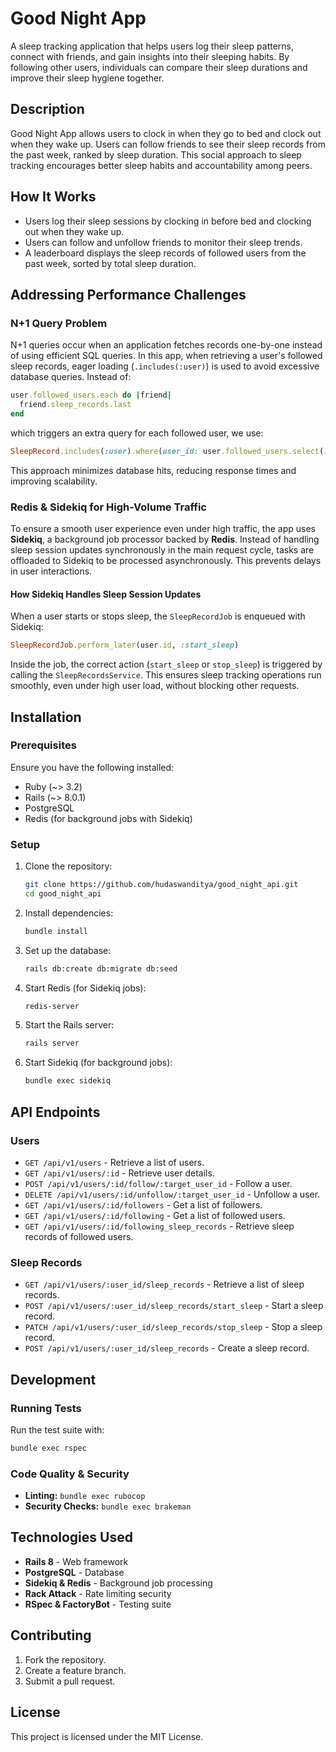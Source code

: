 # Good Night App

A sleep tracking application that helps users log their sleep patterns, connect with friends, and gain insights into their sleeping habits. By following other users, individuals can compare their sleep durations and improve their sleep hygiene together.

## Description
Good Night App allows users to clock in when they go to bed and clock out when they wake up. Users can follow friends to see their sleep records from the past week, ranked by sleep duration. This social approach to sleep tracking encourages better sleep habits and accountability among peers.

## How It Works
- Users log their sleep sessions by clocking in before bed and clocking out when they wake up.
- Users can follow and unfollow friends to monitor their sleep trends.
- A leaderboard displays the sleep records of followed users from the past week, sorted by total sleep duration.

## Addressing Performance Challenges
### N+1 Query Problem
N+1 queries occur when an application fetches records one-by-one instead of using efficient SQL queries. In this app, when retrieving a user's followed sleep records, eager loading (`.includes(:user)`) is used to avoid excessive database queries. Instead of:
```ruby
user.followed_users.each do |friend|
  friend.sleep_records.last
end
```
which triggers an extra query for each followed user, we use:
```ruby
SleepRecord.includes(:user).where(user_id: user.followed_users.select(:id))
```
This approach minimizes database hits, reducing response times and improving scalability.

### Redis & Sidekiq for High-Volume Traffic
To ensure a smooth user experience even under high traffic, the app uses **Sidekiq**, a background job processor backed by **Redis**. Instead of handling sleep session updates synchronously in the main request cycle, tasks are offloaded to Sidekiq to be processed asynchronously. This prevents delays in user interactions.

#### How Sidekiq Handles Sleep Session Updates
When a user starts or stops sleep, the `SleepRecordJob` is enqueued with Sidekiq:
```ruby
SleepRecordJob.perform_later(user.id, :start_sleep)
```
Inside the job, the correct action (`start_sleep` or `stop_sleep`) is triggered by calling the `SleepRecordsService`. This ensures sleep tracking operations run smoothly, even under high user load, without blocking other requests.

## Installation
### Prerequisites
Ensure you have the following installed:
- Ruby (~> 3.2)
- Rails (~> 8.0.1)
- PostgreSQL
- Redis (for background jobs with Sidekiq)

### Setup
1. Clone the repository:
   ```sh
   git clone https://github.com/hudaswanditya/good_night_api.git
   cd good_night_api
   ```
2. Install dependencies:
   ```sh
   bundle install
   ```
3. Set up the database:
   ```sh
   rails db:create db:migrate db:seed
   ```
4. Start Redis (for Sidekiq jobs):
   ```sh
   redis-server
   ```
5. Start the Rails server:
   ```sh
   rails server
   ```
6. Start Sidekiq (for background jobs):
   ```sh
   bundle exec sidekiq
   ```

## API Endpoints
### Users
- `GET /api/v1/users` - Retrieve a list of users.
- `GET /api/v1/users/:id` - Retrieve user details.
- `POST /api/v1/users/:id/follow/:target_user_id` - Follow a user.
- `DELETE /api/v1/users/:id/unfollow/:target_user_id` - Unfollow a user.
- `GET /api/v1/users/:id/followers` - Get a list of followers.
- `GET /api/v1/users/:id/following` - Get a list of followed users.
- `GET /api/v1/users/:id/following_sleep_records` - Retrieve sleep records of followed users.

### Sleep Records
- `GET /api/v1/users/:user_id/sleep_records` - Retrieve a list of sleep records.
- `POST /api/v1/users/:user_id/sleep_records/start_sleep` - Start a sleep record.
- `PATCH /api/v1/users/:user_id/sleep_records/stop_sleep` - Stop a sleep record.
- `POST /api/v1/users/:user_id/sleep_records` - Create a sleep record.

## Development
### Running Tests
Run the test suite with:
```sh
bundle exec rspec
```

### Code Quality & Security
- **Linting:** `bundle exec rubocop`
- **Security Checks:** `bundle exec brakeman`

## Technologies Used
- **Rails 8** - Web framework
- **PostgreSQL** - Database
- **Sidekiq & Redis** - Background job processing
- **Rack Attack** - Rate limiting security
- **RSpec & FactoryBot** - Testing suite

## Contributing
1. Fork the repository.
2. Create a feature branch.
3. Submit a pull request.

## License
This project is licensed under the MIT License.

